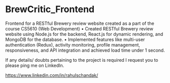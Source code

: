 # BrewCritic_Frontend
Frontend for a RESTful Brewery review website created as a part of the course CS5610 (Web Development)
•	Created RESTful Brewery review website using Node.js for the backend, React.js for dynamic rendering, and MongoDB for the database.
•	Implemented features like multi-user authentication (Redux), activity monitoring, profile management, responsiveness, and API integration and achieved load time under 1 second.

If any details/ doubts pertaining to the project is required I request you to please ping me on LinkedIn.

https://www.linkedin.com/in/rahulschandak/
